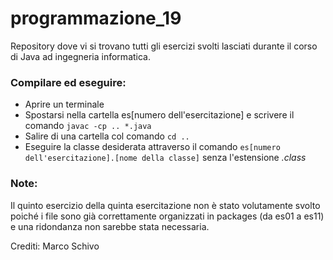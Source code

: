 # programmazione_19
Repository dove vi si trovano tutti gli esercizi svolti lasciati durante il corso di Java ad ingegneria informatica.

### Compilare ed eseguire:
- Aprire un terminale
- Spostarsi nella cartella es[numero dell'esercitazione] e scrivere il comando <code>javac -cp .. *.java</code>
- Salire di una cartella col comando <code>cd ..</code>
- Eseguire la classe desiderata attraverso il comando <code>es[numero dell'esercitazione].[nome della classe]</code> senza l'estensione _.class_

### Note: 
Il quinto esercizio della quinta esercitazione non è stato volutamente svolto poiché i file sono già correttamente organizzati in packages (da es01 a es11) e una ridondanza non sarebbe stata necessaria. 

Crediti: Marco Schivo
